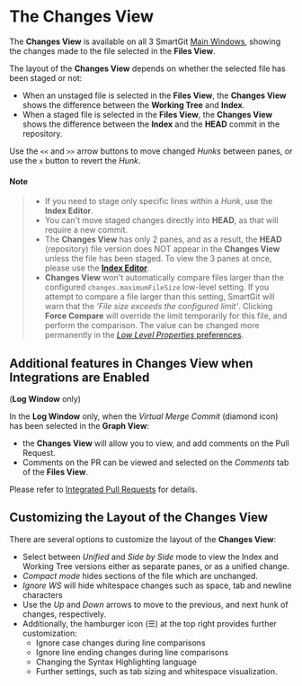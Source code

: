 # The Changes View

The **Changes View** is available on all 3 SmartGit [Main Windows](Main-Windows.md), showing the changes made to the file selected in the **Files View**.

The layout of the **Changes View** depends on whether the selected file has been staged or not:

- When an unstaged file is selected in the **Files View**, the **Changes View** shows the difference between the **Working Tree** and **Index**.
- When a staged file is selected in the **Files View**, the **Changes View** shows the difference between the **Index** and the **HEAD** commit in the repository.

Use the `<<` and `>>` arrow buttons to move changed *Hunks* between panes, or use the `x` button to revert the *Hunk*.

#### Note
> - If you need to stage only specific lines within a *Hunk*, use the **Index Editor**.
> - You can't move staged changes directly into **HEAD**, as that will require a new commit.
> - The **Changes View** has only 2 panes, and as a result, the **HEAD** (repository) file version does NOT appear in the **Changes View** unless the file has been staged.
>   To view the 3 panes at once, please use the [**Index Editor**](Stage-Unstage-IndexEditor.md#the-index-editor).
> - **Changes View** won't automatically compare files larger than the configured `changes.maximumFileSize` low-level setting.
>   If you attempt to compare a file larger than this setting, SmartGit will warn that the *'File size exceeds the configured limit'*.
>   Clicking **Force Compare** will override the limit temporarily for this file, and perform the comparison.
>   The value can be changed more permanently in the [*Low Level Properties* preferences](AdvancedSettings/Low-Level-Properties.md#changesmaximumfilesize).

## Additional features in Changes View when Integrations are Enabled

(**Log Window** only)

In the **Log Window** only, when the *Virtual Merge Commit* (diamond icon) has been selected in the **Graph View**:
- the **Changes View** will allow you to view, and add comments on the Pull Request.
- Comments on the PR can be viewed and selected on the *Comments* tab of the **Files View**.

Please refer to [Integrated Pull Requests](../Integrations/Integrated-PullRequests.md) for details.

## Customizing the Layout of the Changes View

There are several options to customize the layout of the **Changes View**:
- Select between *Unified* and *Side by Side* mode to view the Index and Working Tree versions either as separate panes, or as a unified change.
- *Compact mode* hides sections of the file which are unchanged.
- *Ignore WS* will hide whitespace changes such as space, tab and newline characters
- Use the *Up* and *Down* arrows to move to the previous, and next hunk of changes, respectively.
- Additionally, the hamburger icon (☰) at the top right provides further customization:
  - Ignore case changes during line comparisons
  - Ignore line ending changes during line comparisons
  - Changing the Syntax Highlighting language
  - Further settings, such as tab sizing and whitespace visualization.
